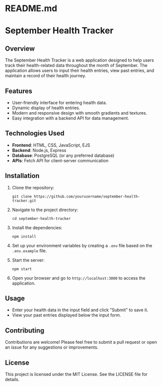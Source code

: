 # README.md

# September Health Tracker

## Overview

The September Health Tracker is a web application designed to help users track their health-related data throughout the month of September. The application allows users to input their health entries, view past entries, and maintain a record of their health journey.

## Features

- User-friendly interface for entering health data.
- Dynamic display of health entries.
- Modern and responsive design with smooth gradients and textures.
- Easy integration with a backend API for data management.

## Technologies Used

- **Frontend**: HTML, CSS, JavaScript, EJS
- **Backend**: Node.js, Express
- **Database**: PostgreSQL (or any preferred database)
- **APIs**: Fetch API for client-server communication

## Installation

1. Clone the repository:
   ```
   git clone https://github.com/yourusername/september-health-tracker.git
   ```

2. Navigate to the project directory:
   ```
   cd september-health-tracker
   ```

3. Install the dependencies:
   ```
   npm install
   ```

4. Set up your environment variables by creating a `.env` file based on the `.env.example` file.

5. Start the server:
   ```
   npm start
   ```

6. Open your browser and go to `http://localhost:3000` to access the application.

## Usage

- Enter your health data in the input field and click "Submit" to save it.
- View your past entries displayed below the input form.

## Contributing

Contributions are welcome! Please feel free to submit a pull request or open an issue for any suggestions or improvements.

## License

This project is licensed under the MIT License. See the LICENSE file for details.